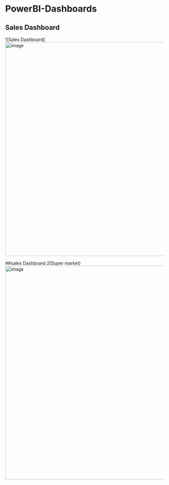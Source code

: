 # PowerBI-Dashboards
## Sales Dashboard
![Sales Dashboard] 
<img width="1209" height="678" alt="image" src="https://github.com/user-attachments/assets/9ae3103e-1a97-4e80-8ab8-f3face10378d" />

##sales Dashboard 2(Super market)
<img width="1209" height="678" alt="image" src="https://github.com/user-attachments/assets/3aedd020-8b6d-4b6a-8a7e-3dcaa685bcd5" />

